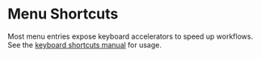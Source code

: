 # Menu Shortcuts

Most menu entries expose keyboard accelerators to speed up workflows. See the [keyboard shortcuts manual](/manuals/keyboard-shortcuts) for usage.
